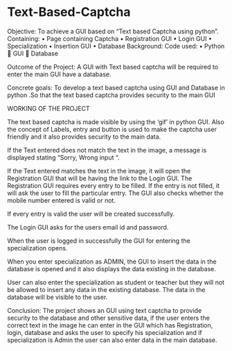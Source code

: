 # Text-Based-Captcha
Objective:
To achieve a GUI based on “Text based Captcha using python”. 
Containing:
•	Page containing Captcha
•	Registration GUI
•	Login GUI
•	Specialization 
•	Insertion GUI
•	Database
Background:
Code used:
•	Python 
	GUI
	Database

Outcome of the Project:
A GUI with Text based captcha will be required to enter the main GUI have a database.

Concrete goals: 
To develop a text based captcha using GUI and Database in python .So that the text based captcha provides security to the main GUI


WORKING OF THE PROJECT

The text based captcha is made visible by using the ‘gif’ in python GUI. Also the concept of Labels, entry and button is used to make the captcha user friendly and it also provides security to the main data.
 
If the Text entered does not match the text in the image, a message is displayed stating “Sorry, Wrong input “.

If the Text entered matches the text in the image, it will open the Registration GUI that will be having the link to the Login GUI. The Registration GUI requires every entry to be filled. If the entry is not filled, it will ask the user to fill the particular entry. The GUI also checks whether the mobile number entered is valid or not.
 
If every entry is valid the user will be created successfully. 

The Login GUI asks for the users email id and password.
 
When the user is logged in successfully the GUI for entering the specialization opens.
 
When you enter specialization as ADMIN, the GUI to insert the data in the database is opened and it also displays the data existing in the database.
 
User can also enter the specialization as student or teacher but they will not be allowed to insert any data in the existing database. The data in the database will be visible to the user.


Conclusion:
The project shows an GUI using text captcha to provide security to the database and other sensitive data, if the user enters the correct text in the image he can enter in the GUI which has Registration, login, database and asks the user to specify his specialization and if specialization is Admin the user can also enter data in the main database.
